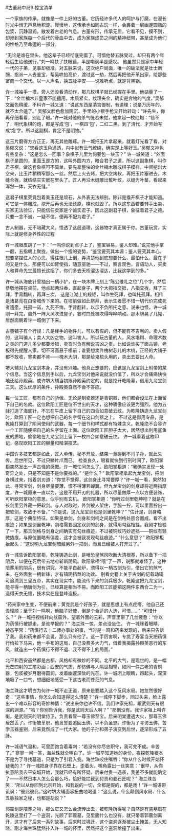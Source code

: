 #﻿古董局中局3:掠宝清单

一个家族的传承，就像是一件上好的古董。它历经许多代人的呵护与打磨，在漫长时光中悄无声息地积淀。慢慢地，这传承也如同古玩一样，会裹着一层幽邃圆熟的包浆，沉静温润，散发着古老的气息。古董有形，传承无质，它看不见，摸不到，却渗到家族每一个后代的骨血中去，成为家族成员之间的精神纽带，甚至成为他们的性格乃至命运的一部分。

“无论是谁在里头，他这辈子已经彻底完蛋了。可惜他替五脉受过，却只有两个年轻后生给他送行。”刘一鸣扶了扶眼镜，半是嘲讽半是感叹。 他虽然只是家中年轻一代的子弟，见事却极准。对五脉来说，这次绝户局面，唯一的破法就是壮士断腕，指派一人去鉴宝，帮吴哄抬高价，渡过这一劫，然后再把他开革出家，给那些富商一个交代。以一人声名，换五脉平安——说难听点，就是背黑锅。

许一城袖手一摸。旁人还没看清动作，那几枚棋子就已经握在手里。他掂量了一下：“金丝楠木非皇家不能擅用。木质紧实，纹理夹金，确实是宫物的气度。”吴郁文面色稍缓，不料许一城又道：“说这东西是清宫御制，有道理；说是万历年的，就不太合适了。” 吴郁文脸色愈加阴沉，手里的小银手枪又开始转动：“许先生，你再仔细看看，别走了眼。”许一城对他的杀气恍若未觉，他拿起一枚红炮：“错不了，明代象棋的炮，都是写成‘包’，一棋四‘包’，二红二黑。到了清代，才开始写成‘炮’字。所以这副棋，肯定不是明物。”

这玉片磨得方方正正，再无其他雕琢。许一城把玉片拿起来，就着灯光看了看，对吴郁文说：“您看这玉色通透，内中似有云气缭绕，确实是上等好玉。”吴郁文神色有些复杂：“这是怎么一回事？象棋子儿里为何要包一块玉？” 许一城笑道：“外面棋子是圆的，里面玉是方的，这叫外圆内方，暗合君子之道，所以这副象棋，叫作君子棋。做这套象棋可不简单，要先拿整块的金丝楠木雕成棋子模样，中间挖出大空来，比玉片稍稍窄那么一丝。然后上火去烤，把大空烤软，再把玉片塞进去，木缝合拢，就结结实实嵌在里头了。匠人再沿木缝雕出蕉叶纹，以缝为叶茎，看起来浑然一体，天衣无缝。”

这君子棋里究竟包着美玉还是顽石，从外表无法辨别。除非是撬开棋子才能知道。可它是一体雕成，挖开后再也无法还原，棋也就毁了。所以这东西若要转手出卖，买家无法验证，只能信任卖家是个诚实君子。因此这副君子棋，象征着君子之德。只要一念不诚，一疑不信，便再不配为君子。”

古人制器，无不暗藏大义。悟透了这层道理，这器物才真正属于你。古董玩赏，实际上就是修身养性的过程

许一城眼皮跳了一下：“一鸣你说到点子上了，鉴宝容易，鉴人却难。”说完他手掌一翻，五指朝上聚拢，做出一个捏的姿势，“鉴宝要究其本源；鉴人要究其本心。想要拿捏住人的心思，得往根儿上倒，弄清楚他到底想要什么、最怕什么、最在乎的又是什么，那便可以如臂使指，随意驱驰——不过，察言观色，言语动人，买卖人和算命先生最擅长这招了，你们多去天桥溜达溜达，比我这学到的多。”

许一城从海底针里抽出一柄小铲，在一块木牌上刻上“陈公维礼之位”几个字，然后恭敬地摆在桌前。他点起两炷香，直起身子，两个大拇指交抵，八指交拢，拜了三拜，手背翻转，再拜三次。 这是江湖上的规矩，叫作生死拜，也叫托孤拜，相传是诸葛亮在白帝城传下来的。在坟前做如此祭拜，表示生者愿不惜一切代价完成死者遗愿，托孤一诺，九死不悔，手背翻转，以示不负所托之意。说来也怪，许一城刚一拜完，窗外一阵大风吹进屋子，霎时四处被吹得哗哗响动。那木牌晃了几晃，居然面朝着许一城倒了下来。

古董铺子有个行规：凡是经手的物件儿，可以有假的，但不能有不吉利的。卖人假的，这叫骗人；卖人大凶之物，这叫害人。所以玩古董的人，风水堪舆、命理术数之类的门道儿多少都要涉猎，卖货时负有解说吉凶之责。比如说谁买了面古镜，老板得先提醒人家，切不可高悬于榻前；谁要想卖件槐树芯儿的木梳，正经的大铺子都不敢收，寄卖都不肯——槐木大阴，那是给鬼梳头用的，卖出去要出人命。

堺大辅对九龙宝剑本身，并没有兴趣。他真正想要的，应该是九龙宝剑上附带的某个信息。当这个信息到手以后，九龙宝剑对他来说就没价值了，所以才会痛痛快快地还给孙殿英。或许堺大辅当初跟孙殿英约定的，就是挖开乾隆墓，借用九龙宝剑三天。这么优厚的条件，孙殿英自然不会不答应。

每一位工匠，都有自己的骄傲。无论是制瓷器还是青铜器，他们都会设法在上面留下自己的名款。这位欧阳工匠是位不世出的天才，这种骄傲应该更为强烈。他为五脉打造了海底针，不忘在牛皮上留下自己的四合如意破云纹。为乾隆铸造九龙宝剑时，欧阳工匠一定也想把自己的名字留在这口剑器之上。 不过这是御用专品，是乾隆打算到了阴间使用的武器，每一个细节和样式都有特殊含义。乾隆绝不会容许一个工匠随便把自己的名字留在上面。这位欧阳工匠胆子太大，居然想出利用鲨鱼皮的质地，偷偷地在九龙宝剑上留下一枚四合如意破云纹。 许一城看着这枚印记，感叹欧阳工匠的胆量和精湛技艺。

中国许多技艺都是如此，匠人单传，秘不开放，结果一旦碰到不肖子孙，就此失传。后世所见，不过只鳞片爪而已。 检查良久，眼看就快到行刑时间了，欧阳掌柜突然发出一声古怪的感慨。许一城忙问怎么了。欧阳掌柜道：“我确实发现一处奇异之处，只是不知是不是你要找的。” “是什么？” 欧阳掌柜拿起九龙宝剑，把剑身横过来，指着剑刃道：“你觉不觉得，这剑身比寻常要厚？”许一城一看，果然如此。寻常宝剑，剑身尽量要薄，恨不得薄若蝉翼。但九龙宝剑的剑身却将近两指厚度，许一城原来一直以为，这是不用开刃的礼器，所以尽量做厚一点以方便装饰，可听欧阳掌柜的意思，似乎别有玄机。 欧阳掌柜道：“你听过剑里乾坤吧？就是在长剑里另外藏一把软剑。与人对敌时，外剑被人架住，手腕一拧，可以里面拧出一把软剑，攻敌于不备。” “你是说，这九龙宝剑也是剑里乾坤？” “估计是，剑身略厚，这是个典型特征。如果是单剑，剑身和剑柄之间是在剑格处嵌合而成，看不出痕迹；如果是剑里乾坤，剑格需要固定双剑的剑身，就得用勾丝相挂。我刚才检验了一下，那玉剑格与剑身之间确实有勾丝痕迹，不过被铜纹巧妙遮挡——铜纹有轻微撬痕，与原位置略有偏差，这才会被我发现勾丝痕迹。” “什么意思？” 欧阳掌柜抬起头：“这说明九龙宝剑暗藏另外一把剑，而且已经被人打开过了。”

许一城告诉欧阳掌柜，乾隆铸造此剑，是唯恐皇煞风吹断大清根基，所以备下一把阴兵，以便在死后带去地府斩断阴风。欧阳掌柜“哦”了一声，说那就难怪了。这种陪葬用的阴兵，很有讲究，不能平白起炉，须得以一柄古剑为引，借出它的煞气来，在外面套一柄新锋，才有镇阴挡煞的功效。 别看史籍上关于古剑的记载动辄可追溯到三皇五帝，其实在现实中，能流传下来的剑兵极少。乾隆这把九龙宝剑，能寻得一柄唐剑为引，已经算是相当不易。而欧阳工匠能把这两件东西合二为一，造得天衣无缝，技术实在是登峰造极。

“药来家中生变，不便前来；黄克武是个好孩子，就是思想上有点疙瘩，他自己还没理顺；至于刘一鸣啊，他脑子好使，倒是个合适的人选，可惜……” “可惜什么？” 许一城把视线转向舷窗外，望着外面的云彩，声音里带了几丝疲惫：“你以为药慎行被抓走，是谁举报的？” 海兰珠一惊，差点没坐住。 许一城眯着眼睛，神态平常：“药慎行去十二师办事处的事，当时是一鸣和药来发现的，后来只告诉了我。我和药来都不会说，那么只有他了。这一手厉害啊，专挑了寿宴当天把药慎行给拉下马来，他一手布的这局，自己没费多大力气，借着我揭露孙殿英恶行的东风，就造出一个药慎行不得不退、我不得不上的局面。”

北平和西安虽然都是古都，风格却有微妙的不同。北平的大气，是现世的，是一幅光芒四射的工笔彩画；西安的气质，却仿佛与人隔世相望，如同一件古老的青铜器，包浆被岁月磨得圆润，发着幽邃深敛的光芒。许一城闭上眼睛，昂起头，深深地吸了一口气，想细细地感受一下这古老而苍茫的气息。

海兰珠这才明白为何许一城不走正道，原来是要踏入这个反风水局。她忽然很好奇：“这些事情，你怎么会知道得这么清楚？”许一城停下脚步，回过头来，脸上露出一个难以形容的奇妙神情：“说出来你也许不信。我们许家先祖，跟武则天有很深的渊源。” “哈？你别告诉我，你是武则天后人啊？” “那倒没有。我许家祖上叫许衡，是武则天的明堂侍卫，负责看管一尊玉佛至宝。后来明堂遭遇大火，那尊玉佛居然丢了。许衡被革职，他发誓要追回玉佛，以不负圣恩。许衡为了寻访玉佛，苦学玉器鉴别，后来竟然成了一代大家。他的子孙和弟子演变到后世，逐渐形成了五脉。

许一城语气温和，可里面饱含着毒刺：“若没有你尽忠职守，我可完不成。辛苦了。” 寥寥一问一答，海兰珠就全明白了。许一城早知道她的身份，夜探乾陵根本不是为了寻找墓道，只是为了引君入瓮。海兰珠咬住嘴唇：“你从什么时候开始怀疑我的？” 许一城把身子靠在石壁上，歪着头，嘴角露出一丝笑意：“很早，从你执意陪我去平安城开始，我就已经有所怀疑。后来付贵一遇袭，我差不多就能确定了——不然日本人怎么会那么巧，恰好能拦截到付贵和姜石匠呢？” 海兰珠苦笑：“所以从你回到北京开始，和我说的一切，全都是假的，都是戏！”许一城语带讥讽：“彼此彼此。”这时堺大辅面容扭曲地喝道：“这么说，什么颠倒风水局、什么五脉独家之秘，也都是胡说？”

郭震剑是陪葬之物，那么它又怎么会流传出去，被乾隆所得呢？自然是有盗墓贼在乾陵这里打了一个盗洞，光顾了郭震墓，见里面什么也没有，就只带着郭震剑离开，这才有了后来一系列故事。后来时过境迁，这个盗洞逐渐被尘土掩盖，无人知晓。刚才海兰珠猛然扑入许一城的怀里，居然把这个盗洞给撞了出来。

